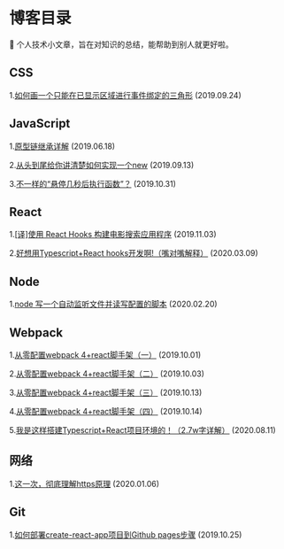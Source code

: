 # 博客目录

:notebook: 个人技术小文章，旨在对知识的总结，能帮助到别人就更好啦。

## CSS
1.[如何画一个只能在已显示区域进行事件绑定的三角形](https://github.com/vortesnail/blog/issues/3) (2019.09.24)

## JavaScript
1.[原型链继承详解](https://github.com/vortesnail/blog/issues/1) (2019.06.18) 

2.[从头到尾给你讲清楚如何实现一个new](https://github.com/vortesnail/blog/issues/2) (2019.09.13)

3.[不一样的“悬停几秒后执行函数”？](https://github.com/vortesnail/blog/issues/9) (2019.10.31)

## React
1.[[译]使用 React Hooks 构建电影搜索应用程序](https://github.com/vortesnail/blog/issues/10) (2019.11.03)

2.[好想用Typescript+React hooks开发啊!（嘴对嘴解释）](https://github.com/vortesnail/blog/issues/13) (2020.03.09)


## Node
1.[node 写一个自动监听文件并读写配置的脚本](https://github.com/vortesnail/blog/issues/12) (2020.02.20)

## Webpack
1.[从零配置webpack 4+react脚手架（一）](https://github.com/vortesnail/blog/issues/4) (2019.10.01)

2.[从零配置webpack 4+react脚手架（二）](https://github.com/vortesnail/blog/issues/5) (2019.10.03)

3.[从零配置webpack 4+react脚手架（三）](https://github.com/vortesnail/blog/issues/6) (2019.10.13)

4.[从零配置webpack 4+react脚手架（四）](https://github.com/vortesnail/blog/issues/7) (2019.10.14)

5.[我是这样搭建Typescript+React项目环境的！（2.7w字详解）](https://github.com/vortesnail/blog/issues/14) (2020.08.11)

## 网络
1.[这一次，彻底理解https原理](https://github.com/vortesnail/blog/issues/11) (2020.01.06)

## Git
1.[如何部署create-react-app项目到Github pages步骤](https://github.com/vortesnail/blog/issues/8) (2019.10.25)